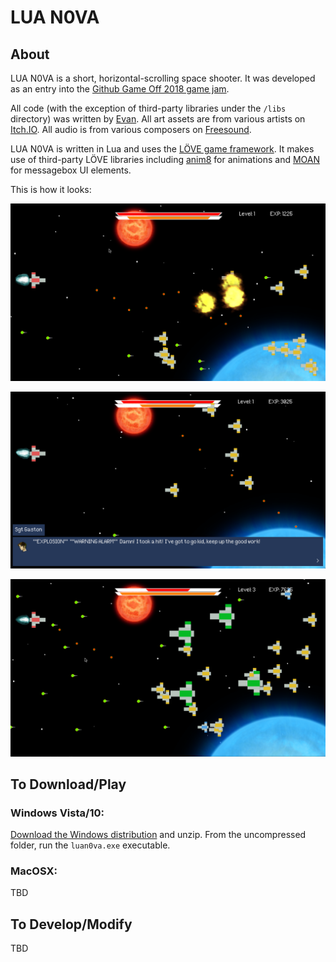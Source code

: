 # LUA N0VA

## About

LUA N0VA is a short, horizontal-scrolling space shooter. It was developed as an entry into the [Github Game Off 2018 game jam](https://itch.io/jam/game-off-2018).

All code (with the exception of third-party libraries under the `/libs` directory) was written by [Evan](https://github.com/elennick). All art assets are from various artists on [Itch.IO](https://itch.io/game-assets/free). All audio is from various composers on [Freesound](https://freesound.org/).

LUA N0VA is written in Lua and uses the [LÖVE game framework](https://love2d.org/). It makes use of third-party LÖVE libraries including [anim8](https://github.com/kikito/anim8) for animations and [MOAN](https://github.com/ttxi/Moan.lua) for messagebox UI elements.

This is how it looks:

![Screenshot 1](https://github.com/elennick/luan0va/blob/master/screenshots/luan0va1.png)

![Screenshot 2](https://github.com/elennick/luan0va/blob/master/screenshots/luan0va2.png)

![Screenshot 3](https://github.com/elennick/luan0va/blob/master/screenshots/luan0va3.png)

## To Download/Play

### Windows Vista/10:

[Download the Windows distribution](https://github.com/elennick/luan0va/blob/master/dist/luan0va-windows.zip) and unzip. From the uncompressed folder, run the `luan0va.exe` executable.

### MacOSX:

TBD

## To Develop/Modify

TBD
